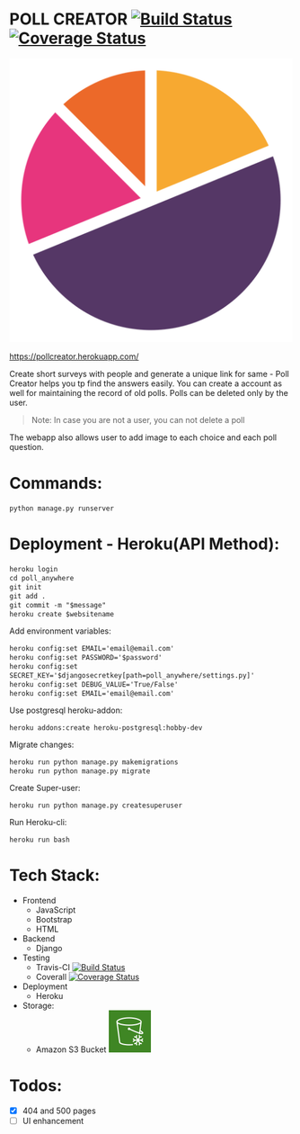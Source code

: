 # POLL CREATOR [![Build Status](https://travis-ci.org/imsahil007/pollcreator.svg?branch=master)](https://travis-ci.org/imsahil007/pollcreator) [![Coverage Status](https://coveralls.io/repos/github/imsahil007/pollcreator/badge.svg?branch=master)](https://coveralls.io/github/imsahil007/pollcreator?branch=master)
![](res/chart.png)


https://pollcreator.herokuapp.com/


Create short surveys with people and generate a unique link for same - Poll Creator helps you tp find the answers easily. You can create a account as well for maintaining the record of old polls.
Polls can be deleted only by the user. 
> Note: In case you are not a user, you can not delete a poll  

The webapp also allows user to add image to each choice and each poll question.

# Commands:
```
python manage.py runserver
```

# Deployment - Heroku(API Method):

```
heroku login
cd poll_anywhere
git init
git add .
git commit -m "$message"
heroku create $websitename
```
Add environment variables:
```
heroku config:set EMAIL='email@email.com'
heroku config:set PASSWORD='$password'
heroku config:set SECRET_KEY='$djangosecretkey[path=poll_anywhere/settings.py]'
heroku config:set DEBUG_VALUE='True/False'
heroku config:set EMAIL='email@email.com'
```
Use postgresql heroku-addon:
```
heroku addons:create heroku-postgresql:hobby-dev
```

Migrate changes:
```
heroku run python manage.py makemigrations
heroku run python manage.py migrate
```
Create Super-user:
```
heroku run python manage.py createsuperuser
```
Run Heroku-cli:
```
heroku run bash
```


# Tech Stack:
* Frontend
    * JavaScript
    * Bootstrap
    * HTML
* Backend
    * Django
* Testing
    * Travis-CI [![Build Status](https://travis-ci.org/imsahil007/pollcreator.svg?branch=master)](https://travis-ci.org/imsahil007/pollcreator)
    * Coverall [![Coverage Status](https://coveralls.io/repos/github/imsahil007/pollcreator/badge.svg?branch=master)](https://coveralls.io/github/imsahil007/pollcreator?branch=master)
* Deployment
    * Heroku
* Storage:
    * Amazon S3 Bucket 
    ![](res/AmazonS3.png)

# Todos:
* [x] 404 and 500 pages
* [ ] UI enhancement
